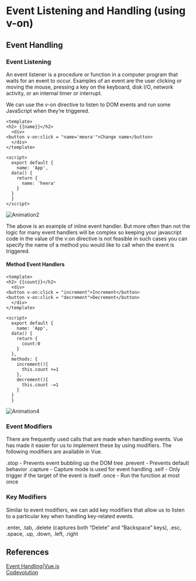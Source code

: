 # Event Listening and Handling (using v-on)
## Event Handling  
 ### Event Listening
An event listener is a procedure or function in a computer program that waits for an event to occur. Examples of an event are the user clicking or moving the mouse, pressing a key on the keyboard, disk I/O, network activity, or an internal timer or interrupt.
  
We can use the v-on directive to listen to DOM events and run some JavaScript when they’re triggered.
```
<template>
<h2> {{name}}</h2>
  <div>
<button v-on:click = "name='meera'">Change name</button>
  </div>
</template>

<script>
  export default {
    name: 'App',
  data() {
    return {
      name: 'heera'
    }
  }
  }
</script>
```
![Animation2](https://user-images.githubusercontent.com/87546207/141993138-d10ad136-fec5-4c18-ab06-0028cdb34ae5.gif)

The above is an example of inline event handler. But more often than not the logic for many event handlers will be complex so keeping your javascript code in the value of the v:on directive is not feasible in such cases you can specify the name of a method
you would like to call when the event is triggered.

#### Method Event Handlers

```
<template>
<h2> {{count}}</h2>
  <div>
<button v-on:click = "increment">Increment</button>
<button v-on:click = "decrement">Decrement</button>
  </div>
</template>

<script>
  export default {
    name: 'App',
  data() {
    return {
      count:0
    }
  },
  methods: {
    increment(){
      this.count +=1
    },
    decrement(){
      this.count -=1
    }
  }
  }
  ```
  ![Animation4](https://user-images.githubusercontent.com/87546207/141996467-cf73f246-9ee4-4712-83ba-1d1640c3b9b9.gif)
  
 ### Event Modifiers
 There are frequently used calls that are made when handling events. Vue has made it easier for us to implement these by using modifiers.
 The following modifiers are available in Vue.

.stop - Prevents event bubbling up the DOM tree
.prevent - Prevents default behavior
.capture - Capture mode is used for event handling
.self - Only trigger if the target of the event is itself
.once - Run the function at most once

### Key Modifiers
Similar to event modifiers, we can add key modifiers that allow us to listen to a particular key when handling key-related events.  

.enter,
.tab,
.delete (captures both “Delete” and “Backspace” keys),
.esc,
.space,
.up,
.down,
.left,
.right

## References
[Event Handling|Vue.js](https://vuejs.org/v2/guide/events.html)  
[Codevolution](https://youtu.be/5KowlsPQksc)

